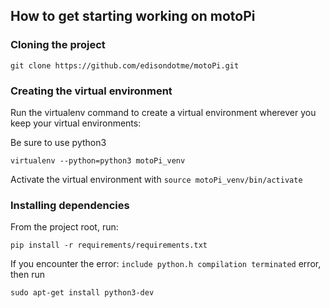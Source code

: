 ## How to get starting working on motoPi

### Cloning the project

```
git clone https://github.com/edisondotme/motoPi.git
```

### Creating the virtual environment
Run the virtualenv command to create a virtual environment wherever you keep your virtual environments:

Be sure to use python3
```
virtualenv --python=python3 motoPi_venv
```

Activate the virtual environment with `source motoPi_venv/bin/activate`

### Installing dependencies
From the project root, run:
```
pip install -r requirements/requirements.txt
```

If you encounter the error: `include python.h compilation terminated` error, then run

```
sudo apt-get install python3-dev
```